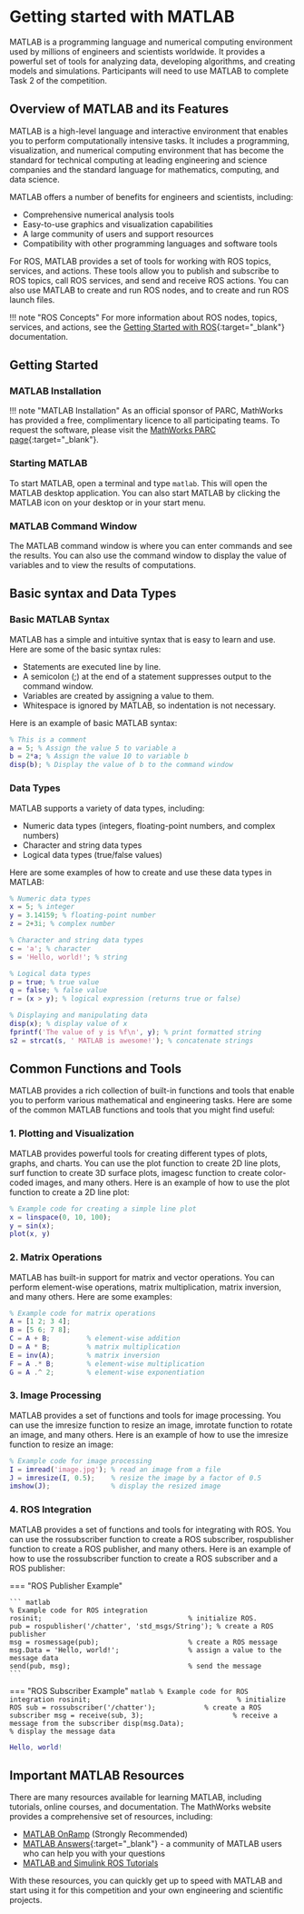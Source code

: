 # Getting started with MATLAB

MATLAB is a programming language and numerical computing environment used by millions of engineers and scientists worldwide. It provides a powerful set of tools for analyzing data, developing algorithms, and creating models and simulations. 
Participants will need to use MATLAB to complete Task 2 of the competition.

## Overview of MATLAB and its Features

MATLAB is a high-level language and interactive environment that enables you to perform computationally intensive tasks. It includes a programming, visualization, and numerical computing environment that has become the standard for technical computing at leading engineering and science companies and the standard language for mathematics, computing, and data science.

MATLAB offers a number of benefits for engineers and scientists, including:

* Comprehensive numerical analysis tools
* Easy-to-use graphics and visualization capabilities
* A large community of users and support resources
* Compatibility with other programming languages and software tools

For ROS, MATLAB provides a set of tools for working with ROS topics, services, and actions. These tools allow you to publish and subscribe to ROS topics, call ROS services, and send and receive ROS actions. You can also use MATLAB to create and run ROS nodes, and to create and run ROS launch files.

!!! note "ROS Concepts"
    For more information about ROS nodes, topics, services, and actions, see the [Getting Started with ROS](/getting-started-tutorials/getting-started-with-ros/){:target="_blank"} documentation.

## Getting Started

### MATLAB Installation

!!! note "MATLAB Installation"
    As an official sponsor of PARC, MathWorks has provided a free, complimentary licence to all participating teams. To request the software, please visit the [MathWorks PARC page](https://www.mathworks.com/academia/student-competitions/PARC.html){:target="_blank"}.

### Starting MATLAB

To start MATLAB, open a terminal and type `matlab`. This will open the MATLAB desktop application. You can also start MATLAB by clicking the MATLAB icon on your desktop or in your start menu.

### MATLAB Command Window

The MATLAB command window is where you can enter commands and see the results. You can also use the command window to display the value of variables and to view the results of computations.

## Basic syntax and Data Types

### Basic MATLAB Syntax

MATLAB has a simple and intuitive syntax that is easy to learn and use. Here are some of the basic syntax rules:

* Statements are executed line by line.
* A semicolon (;) at the end of a statement suppresses output to the command window.
* Variables are created by assigning a value to them.
* Whitespace is ignored by MATLAB, so indentation is not necessary.

Here is an example of basic MATLAB syntax:

``` matlab
% This is a comment
a = 5; % Assign the value 5 to variable a
b = 2*a; % Assign the value 10 to variable b
disp(b); % Display the value of b to the command window
```

### Data Types
MATLAB supports a variety of data types, including:

* Numeric data types (integers, floating-point numbers, and complex numbers)
* Character and string data types
* Logical data types (true/false values)

Here are some examples of how to create and use these data types in MATLAB:

``` matlab
% Numeric data types
x = 5; % integer
y = 3.14159; % floating-point number
z = 2+3i; % complex number

% Character and string data types
c = 'a'; % character
s = 'Hello, world!'; % string

% Logical data types
p = true; % true value
q = false; % false value
r = (x > y); % logical expression (returns true or false)

% Displaying and manipulating data
disp(x); % display value of x
fprintf('The value of y is %f\n', y); % print formatted string
s2 = strcat(s, ' MATLAB is awesome!'); % concatenate strings
```

## Common Functions and Tools

MATLAB provides a rich collection of built-in functions and tools that enable you to perform various mathematical and engineering tasks. Here are some of the common MATLAB functions and tools that you might find useful:

### 1. Plotting and Visualization

MATLAB provides powerful tools for creating different types of plots, graphs, and charts. You can use the plot function to create 2D line plots, surf function to create 3D surface plots, imagesc function to create color-coded images, and many others. Here is an example of how to use the plot function to create a 2D line plot:

``` matlab
% Example code for creating a simple line plot
x = linspace(0, 10, 100);
y = sin(x);
plot(x, y)
```

### 2. Matrix Operations

MATLAB has built-in support for matrix and vector operations. You can perform element-wise operations, matrix multiplication, matrix inversion, and many others. Here are some examples:

``` matlab
% Example code for matrix operations
A = [1 2; 3 4];
B = [5 6; 7 8];
C = A + B;         % element-wise addition
D = A * B;         % matrix multiplication
E = inv(A);        % matrix inversion
F = A .* B;        % element-wise multiplication
G = A .^ 2;        % element-wise exponentiation
```

### 3. Image Processing

MATLAB provides a set of functions and tools for image processing. You can use the imresize function to resize an image, imrotate function to rotate an image, and many others. Here is an example of how to use the imresize function to resize an image:

``` matlab
% Example code for image processing
I = imread('image.jpg'); % read an image from a file
J = imresize(I, 0.5);    % resize the image by a factor of 0.5
imshow(J);               % display the resized image
```

### 4. ROS Integration

MATLAB provides a set of functions and tools for integrating with ROS. You can use the rossubscriber function to create a ROS subscriber, rospublisher function to create a ROS publisher, and many others. Here is an example of how to use the rossubscriber function to create a ROS subscriber and a ROS publisher:

=== "ROS Publisher Example"

    ``` matlab
    % Example code for ROS integration
    rosinit;                                    % initialize ROS.
    pub = rospublisher('/chatter', 'std_msgs/String'); % create a ROS publisher
    msg = rosmessage(pub);                      % create a ROS message
    msg.Data = 'Hello, world!';                 % assign a value to the message data
    send(pub, msg);                             % send the message
    ```
=== "ROS Subscriber Example"
    ``` matlab
    % Example code for ROS integration
    rosinit;                                    % initialize ROS
    sub = rossubscriber('/chatter');            % create a ROS subscriber
    msg = receive(sub, 3);                      % receive a message from the subscriber
    disp(msg.Data);                             % display the message data
    ```

``` matlab
Hello, world!
```

## Important MATLAB Resources
There are many resources available for learning MATLAB, including tutorials, online courses, and documentation. The MathWorks website provides a comprehensive set of resources, including:

<!-- * [Getting Started with MATLAB tutorial](https://www.mathworks.com/help/matlab/getting-started-with-matlab.html){:target="_blank"} -->
* [MATLAB OnRamp](https://matlabacademy.mathworks.com/details/matlab-onramp/gettingstarted) (Strongly Recommended)
* [MATLAB Answers](https://www.mathworks.com/matlabcentral/answers/){:target="_blank"} - a community of MATLAB users who can help you with your questions
* [MATLAB and Simulink ROS Tutorials](https://github.com/mathworks-robotics/matlab-and-simulink-ros-tutorials)

With these resources, you can quickly get up to speed with MATLAB and start using it for this competition and your own engineering and scientific projects.
